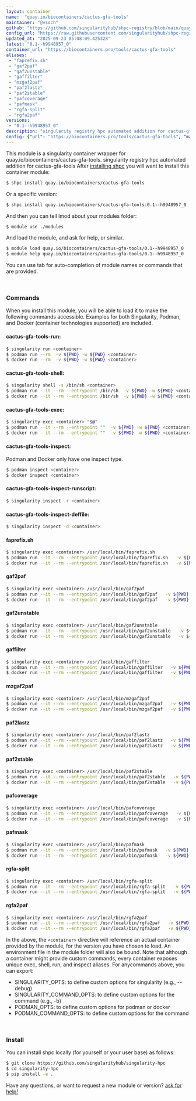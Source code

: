 ```yaml
---
layout: container
name:  "quay.io/biocontainers/cactus-gfa-tools"
maintainer: "@vsoch"
github: "https://github.com/singularityhub/shpc-registry/blob/main/quay.io/biocontainers/cactus-gfa-tools/container.yaml"
config_url: "https://raw.githubusercontent.com/singularityhub/shpc-registry/main/quay.io/biocontainers/cactus-gfa-tools/container.yaml"
updated_at: "2025-09-23 05:08:09.425328"
latest: "0.1--h9948957_0"
container_url: "https://biocontainers.pro/tools/cactus-gfa-tools"
aliases:
 - "faprefix.sh"
 - "gaf2paf"
 - "gaf2unstable"
 - "gaffilter"
 - "mzgaf2paf"
 - "paf2lastz"
 - "paf2stable"
 - "pafcoverage"
 - "pafmask"
 - "rgfa-split"
 - "rgfa2paf"
versions:
 - "0.1--h9948957_0"
description: "singularity registry hpc automated addition for cactus-gfa-tools"
config: {"url": "https://biocontainers.pro/tools/cactus-gfa-tools", "maintainer": "@vsoch", "description": "singularity registry hpc automated addition for cactus-gfa-tools", "latest": {"0.1--h9948957_0": "sha256:6fafebd3c38f4a45ea0f8427f9056fa9ce1a6e9bc96969cf76628381ba0dd0e9"}, "tags": {"0.1--h9948957_0": "sha256:6fafebd3c38f4a45ea0f8427f9056fa9ce1a6e9bc96969cf76628381ba0dd0e9"}, "docker": "quay.io/biocontainers/cactus-gfa-tools", "aliases": {"faprefix.sh": "/usr/local/bin/faprefix.sh", "gaf2paf": "/usr/local/bin/gaf2paf", "gaf2unstable": "/usr/local/bin/gaf2unstable", "gaffilter": "/usr/local/bin/gaffilter", "mzgaf2paf": "/usr/local/bin/mzgaf2paf", "paf2lastz": "/usr/local/bin/paf2lastz", "paf2stable": "/usr/local/bin/paf2stable", "pafcoverage": "/usr/local/bin/pafcoverage", "pafmask": "/usr/local/bin/pafmask", "rgfa-split": "/usr/local/bin/rgfa-split", "rgfa2paf": "/usr/local/bin/rgfa2paf"}}
---
```


This module is a singularity container wrapper for quay.io/biocontainers/cactus-gfa-tools.
singularity registry hpc automated addition for cactus-gfa-tools
After [installing shpc](#install) you will want to install this container module:


```bash
$ shpc install quay.io/biocontainers/cactus-gfa-tools
```

Or a specific version:

```bash
$ shpc install quay.io/biocontainers/cactus-gfa-tools:0.1--h9948957_0
```

And then you can tell lmod about your modules folder:

```bash
$ module use ./modules
```

And load the module, and ask for help, or similar.

```bash
$ module load quay.io/biocontainers/cactus-gfa-tools/0.1--h9948957_0
$ module help quay.io/biocontainers/cactus-gfa-tools/0.1--h9948957_0
```

You can use tab for auto-completion of module names or commands that are provided.

<br>

### Commands

When you install this module, you will be able to load it to make the following commands accessible.
Examples for both Singularity, Podman, and Docker (container technologies supported) are included.

#### cactus-gfa-tools-run:

```bash
$ singularity run <container>
$ podman run --rm  -v ${PWD} -w ${PWD} <container>
$ docker run --rm  -v ${PWD} -w ${PWD} <container>
```

#### cactus-gfa-tools-shell:

```bash
$ singularity shell -s /bin/sh <container>
$ podman run --it --rm --entrypoint /bin/sh  -v ${PWD} -w ${PWD} <container>
$ docker run --it --rm --entrypoint /bin/sh  -v ${PWD} -w ${PWD} <container>
```

#### cactus-gfa-tools-exec:

```bash
$ singularity exec <container> "$@"
$ podman run --it --rm --entrypoint ""  -v ${PWD} -w ${PWD} <container> "$@"
$ docker run --it --rm --entrypoint ""  -v ${PWD} -w ${PWD} <container> "$@"
```

#### cactus-gfa-tools-inspect:

Podman and Docker only have one inspect type.

```bash
$ podman inspect <container>
$ docker inspect <container>
```

#### cactus-gfa-tools-inspect-runscript:

```bash
$ singularity inspect -r <container>
```

#### cactus-gfa-tools-inspect-deffile:

```bash
$ singularity inspect -d <container>
```


#### faprefix.sh

```bash
$ singularity exec <container> /usr/local/bin/faprefix.sh
$ podman run --it --rm --entrypoint /usr/local/bin/faprefix.sh   -v ${PWD} -w ${PWD} <container> -c " $@"
$ docker run --it --rm --entrypoint /usr/local/bin/faprefix.sh   -v ${PWD} -w ${PWD} <container> -c " $@"
```


#### gaf2paf

```bash
$ singularity exec <container> /usr/local/bin/gaf2paf
$ podman run --it --rm --entrypoint /usr/local/bin/gaf2paf   -v ${PWD} -w ${PWD} <container> -c " $@"
$ docker run --it --rm --entrypoint /usr/local/bin/gaf2paf   -v ${PWD} -w ${PWD} <container> -c " $@"
```


#### gaf2unstable

```bash
$ singularity exec <container> /usr/local/bin/gaf2unstable
$ podman run --it --rm --entrypoint /usr/local/bin/gaf2unstable   -v ${PWD} -w ${PWD} <container> -c " $@"
$ docker run --it --rm --entrypoint /usr/local/bin/gaf2unstable   -v ${PWD} -w ${PWD} <container> -c " $@"
```


#### gaffilter

```bash
$ singularity exec <container> /usr/local/bin/gaffilter
$ podman run --it --rm --entrypoint /usr/local/bin/gaffilter   -v ${PWD} -w ${PWD} <container> -c " $@"
$ docker run --it --rm --entrypoint /usr/local/bin/gaffilter   -v ${PWD} -w ${PWD} <container> -c " $@"
```


#### mzgaf2paf

```bash
$ singularity exec <container> /usr/local/bin/mzgaf2paf
$ podman run --it --rm --entrypoint /usr/local/bin/mzgaf2paf   -v ${PWD} -w ${PWD} <container> -c " $@"
$ docker run --it --rm --entrypoint /usr/local/bin/mzgaf2paf   -v ${PWD} -w ${PWD} <container> -c " $@"
```


#### paf2lastz

```bash
$ singularity exec <container> /usr/local/bin/paf2lastz
$ podman run --it --rm --entrypoint /usr/local/bin/paf2lastz   -v ${PWD} -w ${PWD} <container> -c " $@"
$ docker run --it --rm --entrypoint /usr/local/bin/paf2lastz   -v ${PWD} -w ${PWD} <container> -c " $@"
```


#### paf2stable

```bash
$ singularity exec <container> /usr/local/bin/paf2stable
$ podman run --it --rm --entrypoint /usr/local/bin/paf2stable   -v ${PWD} -w ${PWD} <container> -c " $@"
$ docker run --it --rm --entrypoint /usr/local/bin/paf2stable   -v ${PWD} -w ${PWD} <container> -c " $@"
```


#### pafcoverage

```bash
$ singularity exec <container> /usr/local/bin/pafcoverage
$ podman run --it --rm --entrypoint /usr/local/bin/pafcoverage   -v ${PWD} -w ${PWD} <container> -c " $@"
$ docker run --it --rm --entrypoint /usr/local/bin/pafcoverage   -v ${PWD} -w ${PWD} <container> -c " $@"
```


#### pafmask

```bash
$ singularity exec <container> /usr/local/bin/pafmask
$ podman run --it --rm --entrypoint /usr/local/bin/pafmask   -v ${PWD} -w ${PWD} <container> -c " $@"
$ docker run --it --rm --entrypoint /usr/local/bin/pafmask   -v ${PWD} -w ${PWD} <container> -c " $@"
```


#### rgfa-split

```bash
$ singularity exec <container> /usr/local/bin/rgfa-split
$ podman run --it --rm --entrypoint /usr/local/bin/rgfa-split   -v ${PWD} -w ${PWD} <container> -c " $@"
$ docker run --it --rm --entrypoint /usr/local/bin/rgfa-split   -v ${PWD} -w ${PWD} <container> -c " $@"
```


#### rgfa2paf

```bash
$ singularity exec <container> /usr/local/bin/rgfa2paf
$ podman run --it --rm --entrypoint /usr/local/bin/rgfa2paf   -v ${PWD} -w ${PWD} <container> -c " $@"
$ docker run --it --rm --entrypoint /usr/local/bin/rgfa2paf   -v ${PWD} -w ${PWD} <container> -c " $@"
```



In the above, the `<container>` directive will reference an actual container provided
by the module, for the version you have chosen to load. An environment file in the
module folder will also be bound. Note that although a container
might provide custom commands, every container exposes unique exec, shell, run, and
inspect aliases. For anycommands above, you can export:

 - SINGULARITY_OPTS: to define custom options for singularity (e.g., --debug)
 - SINGULARITY_COMMAND_OPTS: to define custom options for the command (e.g., -b)
 - PODMAN_OPTS: to define custom options for podman or docker
 - PODMAN_COMMAND_OPTS: to define custom options for the command

<br>

### Install

You can install shpc locally (for yourself or your user base) as follows:

```bash
$ git clone https://github.com/singularityhub/singularity-hpc
$ cd singularity-hpc
$ pip install -e .
```

Have any questions, or want to request a new module or version? [ask for help!](https://github.com/singularityhub/singularity-hpc/issues)